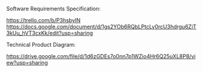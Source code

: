 Software Requirements Specification:

https://trello.com/b/P3hsbyIN
https://docs.google.com/document/d/1gs2YOb6RQbLPtcLy0rcU3hdrgu6ZiT3kUu_hVT3cxKk/edit?usp=sharing


Technical Product Diagram:

https://drive.google.com/file/d/1d6zGDEs7o0nn7p1WZio4Hr6Q25uXL8P8/view?usp=sharing


